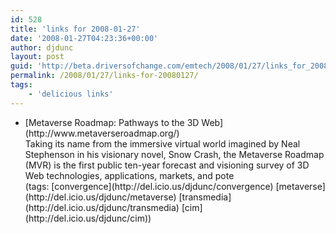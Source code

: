 ```yaml
---
id: 528
title: 'links for 2008-01-27'
date: '2008-01-27T04:23:36+00:00'
author: djdunc
layout: post
guid: 'http://beta.driversofchange.com/emtech/2008/01/27/links_for_20080127/'
permalink: /2008/01/27/links-for-20080127/
tags:
    - 'delicious links'
---
```


- <div class="delicious-link">[Metaverse Roadmap: Pathways to the 3D Web](http://www.metaverseroadmap.org/)</div><div class="delicious-extended">Taking its name from the immersive virtual world imagined by Neal Stephenson in his visionary novel, Snow Crash, the Metaverse Roadmap (MVR) is the first public ten-year forecast and visioning survey of 3D Web technologies, applications, markets, and pote</div><div class="delicious-tags">(tags: [convergence](http://del.icio.us/djdunc/convergence) [metaverse](http://del.icio.us/djdunc/metaverse) [transmedia](http://del.icio.us/djdunc/transmedia) [cim](http://del.icio.us/djdunc/cim))</div>